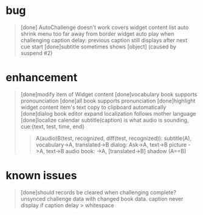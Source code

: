 bug
===
> [done] AutoChallenge doesn't work
> <Loadding/> covers widget content list
> auto shrink menu too far away from border
> widget auto play when challenging
> caption delay: previous caption still displays after next cue start
> [done]subtitle sometimes shows [object] (caused by suspend #2)


enhancement
===
> [done]modify item of Widget content
> [done]vocabulary book supports pronounciation
> [done]all book supports pronunciation
> [done]highlight widget content item's text copy to clipboard automatically
> [done]dialog book editor expand 
> localization follows mother language
> [done]localize calendar
> subtitle(caption) is what audio is sounding, cue:{text, test, time, end}
 >> A(audio)B(test, recognized, diff(test, recognized)): subtitle(A), 
 >> vocabulary->A, translated->B
 >> dialog: Ask->A, text->B
 >> picture ->A, text->B
 >> audio book: ->A, [translated->B]
 >> shadow (A==B) 
 


known issues
===
> [done]should records be cleared when challenging complete?
> unsynced challenge data with changed book data.
> caption never display if caption delay > whitespace

